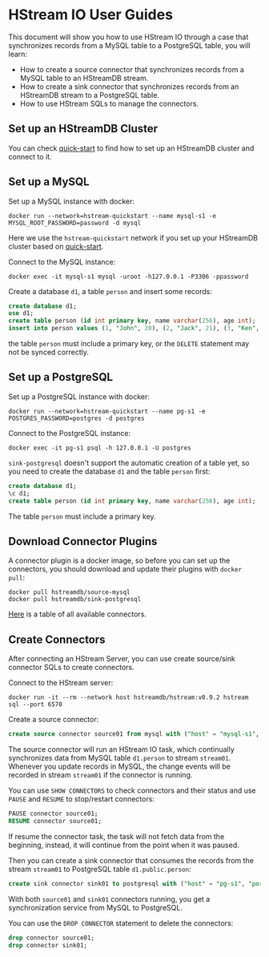 # HStream IO User Guides

This document will show you how to use HStream IO through a case that
synchronizes records from a MySQL table to a PostgreSQL table, you will learn:

- How to create a source connector that synchronizes records from a MySQL table
  to an HStreamDB stream.
- How to create a sink connector that synchronizes records from an HStreamDB
  stream to a PostgreSQL table.
- How to use HStream SQLs to manage the connectors.

## Set up an HStreamDB Cluster

You can check
[quick-start](https://hstream.io/docs/en/latest/start/quickstart-with-docker.html)
to find how to set up an HStreamDB cluster and connect to it.

## Set up a MySQL

Set up a MySQL instance with docker:

```shell
docker run --network=hstream-quickstart --name mysql-s1 -e MYSQL_ROOT_PASSWORD=password -d mysql
```

Here we use the `hstream-quickstart` network if you set up your HStreamDB
cluster based on
[quick-start](https://hstream.io/docs/en/latest/start/quickstart-with-docker.html).

Connect to the MySQL instance:

```shell
docker exec -it mysql-s1 mysql -uroot -h127.0.0.1 -P3306 -ppassword
```

Create a database `d1`, a table `person` and insert some records:

```sql
create database d1;
use d1;
create table person (id int primary key, name varchar(256), age int);
insert into person values (1, "John", 20), (2, "Jack", 21), (3, "Ken", 33);
```

the table `person` must include a primary key, or the `DELETE` statement may not
be synced correctly.

## Set up a PostgreSQL

Set up a PostgreSQL instance with docker:

```shell
docker run --network=hstream-quickstart --name pg-s1 -e POSTGRES_PASSWORD=postgres -d postgres
```

Connect to the PostgreSQL instance:

```shell
docker exec -it pg-s1 psql -h 127.0.0.1 -U postgres
```

`sink-postgresql` doesn't support the automatic creation of a table yet, so you
need to create the database `d1` and the table `person` first:

```sql
create database d1;
\c d1;
create table person (id int primary key, name varchar(256), age int);
```

The table `person` must include a primary key.

## Download Connector Plugins

A connector plugin is a docker image, so before you can set up the connectors,
you should download and update their plugins with `docker pull`:

```shell
docker pull hstreamdb/source-mysql
docker pull hstreamdb/sink-postgresql
```

[Here](https://hstream.io/docs/en/latest/io/connectors.html) is a table of all
available connectors.

## Create Connectors

After connecting an HStream Server, you can use create source/sink connector
SQLs to create connectors.

Connect to the HStream server:

```shell
docker run -it --rm --network host hstreamdb/hstream:v0.9.2 hstream sql --port 6570
```

Create a source connector:

```sql
create source connector source01 from mysql with ("host" = "mysql-s1", "port" = 3306, "user" = "root", "password" = "password", "database" = "d1", "table" = "person", "stream" = "stream01");
```

The source connector will run an HStream IO task, which continually synchronizes
data from MySQL table `d1.person` to stream `stream01`. Whenever you update
records in MySQL, the change events will be recorded in stream `stream01` if the
connector is running.

You can use `SHOW CONNECTORS` to check connectors and their status and use
`PAUSE` and `RESUME` to stop/restart connectors:

```sql
PAUSE connector source01;
RESUME connector source01;
```

If resume the connector task, the task will not fetch data from the beginning,
instead, it will continue from the point when it was paused.

Then you can create a sink connector that consumes the records from the stream
`stream01` to PostgreSQL table `d1.public.person`:

```sql
create sink connector sink01 to postgresql with ("host" = "pg-s1", "port" = 5432, "user" = "postgres", "password" = "postgres", "database" = "d1", "table" = "person", "stream" = "stream01");
```

With both `source01` and `sink01` connectors running, you get a synchronization
service from MySQL to PostgreSQL.

You can use the `DROP CONNECTOR` statement to delete the connectors:

```sql
drop connector source01;
drop connector sink01;
```
